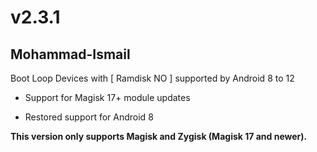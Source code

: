 # v2.3.1

## Mohammad-Ismail

Boot Loop Devices with [ Ramdisk NO ] supported by Android 8 to 12

- Support for Magisk 17+ module updates

- Restored support for Android 8

**This version only supports Magisk and Zygisk (Magisk 17 and newer).**

